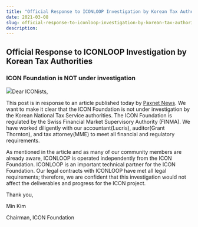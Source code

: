 ```yaml
---
title: "Official Response to ICONLOOP Investigation by Korean Tax Authorities"
date: 2021-03-08
slug: official-response-to-iconloop-investigation-by-korean-tax-authorities-88205c7563c4
description:
---
```


## Official Response to ICONLOOP Investigation by Korean Tax Authorities

### ICON Foundation is NOT under investigation

![](https://cdn-images-1.medium.com/max/800/1*lR0ZUPqK-ecczO8WWGqBpw.png)Dear ICONists,

This post is in response to an article published today by [Paxnet News](https://paxnetnews.com/articles/71636). We want to make it clear that the ICON Foundation is not under investigation by the Korean National Tax Service authorities. The ICON Foundation is regulated by the Swiss Financial Market Supervisory Authority (FINMA). We have worked diligently with our accountant(Lucris), auditor(Grant Thornton), and tax attorney(MME) to meet all financial and regulatory requirements.

As mentioned in the article and as many of our community members are already aware, ICONLOOP is operated independently from the ICON Foundation. ICONLOOP is an important technical partner for the ICON Foundation. Our legal contracts with ICONLOOP have met all legal requirements; therefore, we are confident that this investigation would not affect the deliverables and progress for the ICON project.

Thank you,

Min Kim

Chairman, ICON Foundation

